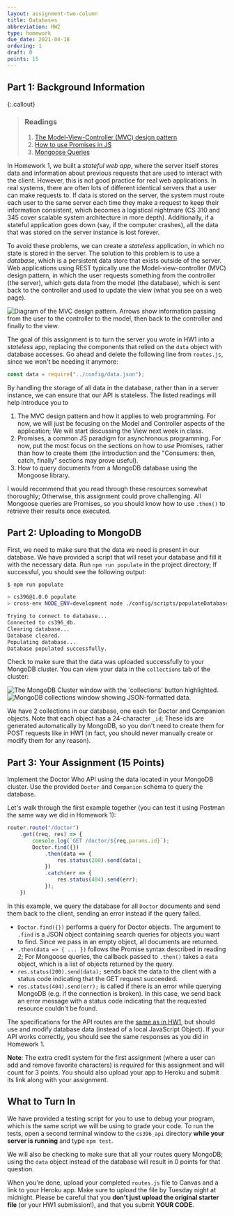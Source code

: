 ```yaml
---
layout: assignment-two-column
title: Databases
abbreviation: HW2
type: homework
due_date: 2021-04-18
ordering: 1
draft: 0
points: 15
---
```


## Part 1: Background Information

{:.callout}
> ### Readings
> 
> 1. <a href="https://medium.com/@anshul.vyas380/mvc-pattern-3b5366e60ce4" target="_blank">The Model-View-Controller (MVC) design pattern</a>
> 2. <a href="https://javascript.info/promise-basics" target="_blank">How to use Promises in JS</a>
> 3. <a href="https://mongoosejs.com/docs/queries.html" target="_blank">Mongoose Queries</a>

In Homework 1, we built a _stateful web app_, where the server itself stores data and information about previous requests that are used to interact with the client. However, this is not good practice for real web applications. In real systems, there are often lots of different identical servers that a user can make requests to. If data is stored on the server, the system must route each user to the same server each time they make a request to keep their information consistent, which becomes a logistical nightmare (CS 310 and 345 cover scalable system architecture in more depth). Additionally, if a stateful application goes down (say, if the computer crashes), all the data that was stored on the server instance is lost forever.

To avoid these problems, we can create a _stateless_ application, in which no state is stored in the server. The solution to this problem is to use a _database_, which is a persistent data store that exists outside of the server. Web applications using REST typically use the Model-view-controller (MVC) design pattern, in which the user requests something from the controller (the server), which gets data from the model (the database), which is sent back to the controller and used to update the view (what you see on a web page).

<img class="small frame" src="/spring2021/assets/images/hw2/img1.png" alt="Diagram of the MVC design pattern. Arrows show information passing from the user to the controller to the model, then back to the controller and finally to the view."/>

The goal of this assignment is to turn the server you wrote in HW1 into a _stateless_ app, replacing the components that relied on the `data` object with database accesses. Go ahead and delete the following line from `routes.js`, since we won't be needing it anymore:

```javascript
const data = require("../config/data.json");
```

By handling the storage of all data in the database, rather than in a server instance, we can ensure that our API is stateless. The listed readings will help introduce you to

1. The MVC design pattern and how it applies to web programming. For now, we will just be focusing on the Model and Controller aspects of the application; We will start discussing the View next week in class.
2. Promises, a common JS paradigm for asynchronous programming. For now, put the most focus on the sections on how to _use_ Promises, rather than how to create them (the introduction and the "Consumers: then, catch, finally" sections may prove useful).
3. How to query documents from a MongoDB database using the Mongoose library.

I would recommend that you read through these resources somewhat thoroughly; Otherwise, this assignment could prove challenging. All Mongoose queries are Promises, so you should know how to use `.then()` to retrieve their results once executed.

## Part 2: Uploading to MongoDB

First, we need to make sure that the data we need is present in our database. We have provided a script that will reset your database and fill it with the necessary data. Run `npm run populate` in the project directory; If successful, you should see the following output:

```bash
$ npm run populate

> cs396@1.0.0 populate
> cross-env NODE_ENV=development node ./config/scripts/populateDatabase.js

Trying to connect to database...
Connected to cs396_db.
Clearing database...
Database cleared.
Populating database...
Database populated successfully.
```

Check to make sure that the data was uploaded successfully to your MongoDB cluster. You can view your data in the `collections` tab of the cluster:

<img class="medium frame" src="/spring2021/assets/images/hw2/img2.png" alt="The MongoDB Cluster window with the 'collections' button highlighted."/>

<img class="large frame" src="/spring2021/assets/images/hw2/img3.png" alt="MongoDB collections window showing JSON-formatted data."/>

We have 2 collections in our database, one each for Doctor and Companion objects. Note that each object has a 24-character `_id`; These ids are generated automatically by MongoDB, so you don't need to create them for POST requests like in HW1 (in fact, you should never manually create or modify them for any reason).

## Part 3: Your Assignment (15 Points)

Implement the Doctor Who API using the data located in your MongoDB cluster. Use the provided `Doctor` and `Companion` schema to query the database.

Let's walk through the first example together (you can test it using Postman the same way we did in Homework 1):

```javascript
router.route("/doctor")
    .get((req, res) => {
        console.log(`GET /doctor/${req.params.id}`);
        Doctor.find({})
            .then(data => {
                res.status(200).send(data);
            })
            .catch(err => {
                res.status(404).send(err);
            });
    })
```

In this example, we query the database for all `Doctor` documents and send them back to the client, sending an error instead if the query failed.
- `Doctor.find({})` performs a query for Doctor objects. The argument to `.find` is a JSON object containing search queries for objects you want to find. Since we pass in an empty object, all documents are returned.
- `.then(data => { ... })` follows the Promise syntax described in reading 2; For Mongoose queries, the callback passed to `.then()` takes a `data` object, which is a list of objects returned by the query.
- `res.status(200).send(data);` sends back the data to the client with a status code indicating that the GET request succeeded.
- `res.status(404).send(err);` is called if there is an error while querying MongoDB (e.g. if the connection is broken). In this case, we send back an error message with a status code indicating that the requested resource couldn't be found.

The specifications for the API routes are the <a href="/spring2021/assignments/hw1#routes">same as in HW1</a>, but should use and modify database data (instead of a local JavaScript Object). If your API works correctly, you should see the same responses as you did in Homework 1.

__Note__: The extra credit system for the first assignment (where a user can add and remove favorite characters) is _required_ for this assignment and will count for 3 points. You should also upload your app to Heroku and submit its link along with your assignment. 

## What to Turn In

We have provided a testing script for you to use to debug your program, which is the same script we will be using to grade your code. To run the tests, open a second terminal window to the `cs396_api` directory __while your server is running__ and type `npm test`.

We will also be checking to make sure that all your routes query MongoDB; using the `data` object instead of the database will result in 0 points for that question.

When you're done, upload your completed `routes.js` file to Canvas and a link to your Heroku app. Make sure to upload the file by Tuesday night at midnight. Please be careful that you __don't just upload the original starter file__ (or your HW1 submission!), and that you submit __YOUR CODE__.
